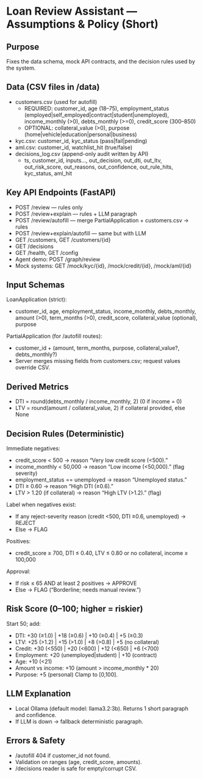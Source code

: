# Loan Review Assistant — Assumptions & Policy (Short)

## Purpose
Fixes the data schema, mock API contracts, and the decision rules used by the system.

## Data (CSV files in /data)
- customers.csv (used for autofill)
  - REQUIRED: customer_id, age (18–75), employment_status (employed|self_employed|contract|student|unemployed),
    income_monthly (>0), debts_monthly (>=0), credit_score (300–850)
  - OPTIONAL: collateral_value (>0), purpose (home|vehicle|education|personal|business)
- kyc.csv: customer_id, kyc_status (pass|fail|pending)
- aml.csv: customer_id, watchlist_hit (true/false)
- decisions_log.csv (append-only audit written by API)
  - ts, customer_id, inputs..., out_decision, out_dti, out_ltv, out_risk_score, out_reasons, out_confidence, out_rule_hits, kyc_status, aml_hit

## Key API Endpoints (FastAPI)
- POST /review — rules only
- POST /review+explain — rules + LLM paragraph
- POST /review/autofill — merge PartialApplication + customers.csv → rules
- POST /review+explain/autofill — same but with LLM
- GET /customers, GET /customers/{id}
- GET /decisions
- GET /health, GET /config
- Agent demo: POST /graph/review
- Mock systems: GET /mock/kyc/{id}, /mock/credit/{id}, /mock/aml/{id}

## Input Schemas
LoanApplication (strict):
- customer_id, age, employment_status, income_monthly, debts_monthly,
  amount (>0), term_months (>0), credit_score, collateral_value (optional), purpose

PartialApplication (for /autofill routes):
- customer_id + (amount, term_months, purpose, collateral_value?, debts_monthly?)
- Server merges missing fields from customers.csv; request values override CSV.

## Derived Metrics
- DTI = round(debts_monthly / income_monthly, 2)  (0 if income = 0)
- LTV = round(amount / collateral_value, 2) if collateral provided, else None

## Decision Rules (Deterministic)
Immediate negatives:
- credit_score < 500  → reason “Very low credit score (<500).”
- income_monthly < 50,000 → reason “Low income (<50,000).” (flag severity)
- employment_status == unemployed → reason “Unemployed status.”
- DTI ≥ 0.60 → reason “High DTI (≥0.6).”
- LTV > 1.20 (if collateral) → reason “High LTV (>1.2).” (flag)

Label when negatives exist:
- If any reject-severity reason (credit <500, DTI ≥0.6, unemployed) → REJECT
- Else → FLAG

Positives:
- credit_score ≥ 700, DTI ≤ 0.40, LTV ≤ 0.80 or no collateral, income ≥ 100,000

Approval:
- If risk ≤ 65 AND at least 2 positives → APPROVE
- Else → FLAG (“Borderline; needs manual review.”)

## Risk Score (0–100; higher = riskier)
Start 50; add:
- DTI: +30 (≥1.0) | +18 (≥0.6) | +10 (≥0.4) | +5 (≥0.3)
- LTV: +25 (>1.2) | +15 (>1.0) | +8 (>0.8) | +5 (no collateral)
- Credit: +30 (<550) | +20 (<600) | +12 (<650) | +6 (<700)
- Employment: +20 (unemployed|student) | +10 (contract)
- Age: +10 (<21)
- Amount vs income: +10 (amount > income_monthly * 20)
- Purpose: +5 (personal)
Clamp to [0,100].

## LLM Explanation
- Local Ollama (default model: llama3.2:3b). Returns 1 short paragraph and confidence.
- If LLM is down → fallback deterministic paragraph.

## Errors & Safety
- /autofill 404 if customer_id not found.
- Validation on ranges (age, credit_score, amounts).
- /decisions reader is safe for empty/corrupt CSV.
